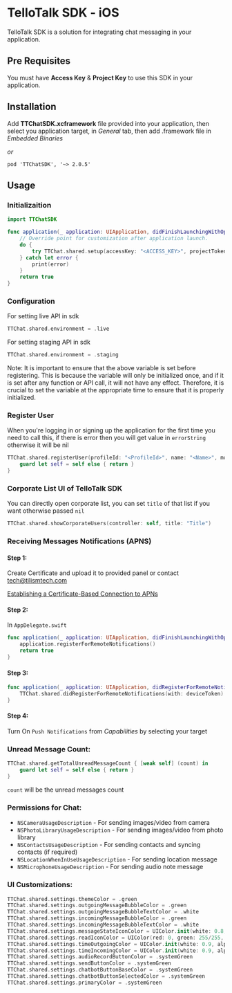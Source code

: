 # TelloTalk SDK - iOS

TelloTalk SDK is a solution for integrating chat messaging in your application.

## Pre Requisites
You must have **Access Key** & **Project Key** to use this SDK in your application.

## Installation
Add **TTChatSDK.xcframework** file provided into your application, then select you application target, in *General* tab, then add .framework file in *Embedded Binaries*

*or*
```
pod 'TTChatSDK', '~> 2.0.5'
````

## Usage

### Initializaition

```swift
import TTChatSDK
```

```swift
func application(_ application: UIApplication, didFinishLaunchingWithOptions launchOptions: [UIApplication.LaunchOptionsKey: Any]?) -> Bool {
    // Override point for customization after application launch.
    do {
        try TTChat.shared.setup(accessKey: "<ACCESS_KEY>", projectToken: "<PROJECT_KEY>")
    } catch let error { 
        print(error)
    }
    return true    
}
```


### Configuration
For setting live API in sdk
```swift
TTChat.shared.environment = .live
```
For setting staging API in sdk
```swift
TTChat.shared.environment = .staging
```
Note: It is important to ensure that the above variable is set before registering. This is because the variable will only be initialized once, and if it is set after any function or API call, it will not have any effect. Therefore, it is crucial to set the variable at the appropriate time to ensure that it is properly initialized.

### Register User
When you're logging in or signing up the application for the first time you need to call this, if there is error then you will get value in `errorString` otherwise it will be nil
```swift
TTChat.shared.registerUser(profileId: "<ProfileId>", name: "<Name>", mobileNumber: "<Mobile Number>") { [weak self] (buddy, errorString) in
    guard let self = self else { return }
}
```

### Corporate List UI of TelloTalk SDK

You can directly open corporate list, you can set `title` of that list if you want otherwise passed `nil`
```swift
TTChat.shared.showCorporateUsers(controller: self, title: "Title")
```

### Receiving Messages Notifications (APNS)

#### Step 1:
Create Certificate and upload it to provided panel or contact tech@tilismtech.com

[Establishing a Certificate-Based Connection to APNs](https://developer.apple.com/documentation/usernotifications/setting_up_a_remote_notification_server/establishing_a_certificate-based_connection_to_apns)

#### Step 2:
In `AppDelegate.swift`

```swift
func application(_ application: UIApplication, didFinishLaunchingWithOptions launchOptions: [UIApplication.LaunchOptionsKey: Any]?) -> Bool {
    application.registerForRemoteNotifications()
    return true
}
```

#### Step 3:
```swift
func application(_ application: UIApplication, didRegisterForRemoteNotificationsWithDeviceToken deviceToken: Data) {
    TTChat.shared.didRegisterForRemoteNotifications(with: deviceToken)
}

```

#### Step 4:
Turn On `Push Notifications` from *Capabilities* by selecting your target

### Unread Message Count:
```swift
TTChat.shared.getTotalUnreadMessageCount { [weak self] (count) in
    guard let self = self else { return }
}
```
`count` will be the unread messages count

### Permissions for Chat:
*  `NSCameraUsageDescription` - For sending images/video from camera
*  `NSPhotoLibraryUsageDescription` - For sending images/video from photo library
*  `NSContactsUsageDescription` - For sending contacts and syncing contacts (if required)
*  `NSLocationWhenInUseUsageDescription` - For sending location message
*  `NSMicrophoneUsageDescription` - For sending audio note message

### UI Customizations:
```swift
TTChat.shared.settings.themeColor = .green
TTChat.shared.settings.outgoingMessageBubbleColor = .green
TTChat.shared.settings.outgoingMessageBubbleTextColor = .white
TTChat.shared.settings.incomingMessageBubbleColor = .green
TTChat.shared.settings.incomingMessageBubbleTextColor = .white
TTChat.shared.settings.messageStateIconColor = UIColor.init(white: 0.8, alpha: 1)
TTChat.shared.settings.readIconColor = UIColor(red: 0, green: 255/255, blue: 71/255, alpha: 1)
TTChat.shared.settings.timeOutgoingColor = UIColor.init(white: 0.9, alpha: 1)
TTChat.shared.settings.timeIncomingColor = UIColor.init(white: 0.9, alpha: 1)
TTChat.shared.settings.audioRecordButtonColor = .systemGreen
TTChat.shared.settings.sendButtonColor = .systemGreen
TTChat.shared.settings.chatbotButtonBaseColor = .systemGreen
TTChat.shared.settings.chatbotButtonSelectedColor = .systemGreen
TTChat.shared.settings.primaryColor = .systemGreen
```
